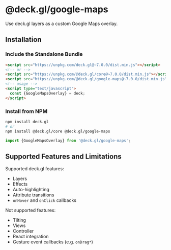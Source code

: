 # @deck.gl/google-maps

Use deck.gl layers as a custom Google Maps overlay.

## Installation

### Include the Standalone Bundle

```html
<script src="https://unpkg.com/deck.gl@~7.0.0/dist.min.js"></script>
<!-- or -->
<script src="https://unpkg.com/@deck.gl/core@~7.0.0/dist.min.js"></script>
<script src="https://unpkg.com/@deck.gl/google-maps@~7.0.0/dist.min.js"></script>
<!-- usage -->
<script type="text/javascript">
  const {GoogleMapsOverlay} = deck;
</script>
```

### Install from NPM

```bash
npm install deck.gl
# or
npm install @deck.gl/core @deck.gl/google-maps
```

```js
import {GoogleMapsOverlay} from '@deck.gl/google-maps';
```

## Supported Features and Limitations

Supported deck.gl features:

- Layers
- Effects
- Auto-highlighting
- Attribute transitions
- `onHover` and `onClick` callbacks

Not supported features:

- Tilting
- Views
- Controller
- React integration
- Gesture event callbacks (e.g. `onDrag*`)
